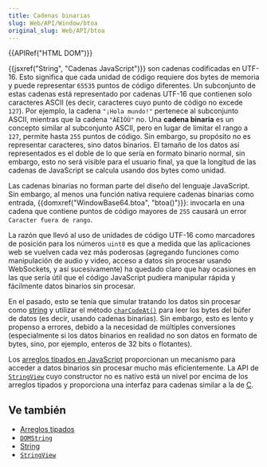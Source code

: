 ```yaml
---
title: Cadenas binarias
slug: Web/API/Window/btoa
original_slug: Web/API/btoa
---
```


{{APIRef("HTML DOM")}}

{{jsxref("String", "Cadenas JavaScript")}} son cadenas codificadas en UTF-16. Esto significa que cada unidad de código requiere dos bytes de memoria y puede representar `65535` puntos de código diferentes. Un subconjunto de estas cadenas está representado por cadenas UTF-16 que contienen solo caracteres ASCII (es decir, caracteres cuyo punto de código no excede `127`). Por ejemplo, la cadena `"¡Hola mundo!"` pertenece al subconjunto ASCII, mientras que la cadena `"ÀÈÌÒÙ"` no. Una **cadena binaria** es un concepto similar al subconjunto ASCII, pero en lugar de limitar el rango a `127`, permite hasta `255` puntos de código. Sin embargo, su propósito no es representar caracteres, sino datos binarios. El tamaño de los datos así representados es el doble de lo que sería en formato binario normal, sin embargo, esto no será visible para el usuario final, ya que la longitud de las cadenas de JavaScript se calcula usando dos bytes como unidad.

Las cadenas binarias no forman parte del diseño del lenguaje JavaScript. Sin embargo, al menos una función nativa requiere cadenas binarias como entrada, {{domxref("WindowBase64.btoa", "btoa()")}}: invocarla en una cadena que contiene puntos de código mayores de `255` causará un error `Caracter fuera de rango`.

La razón que llevó al uso de unidades de código UTF-16 como marcadores de posición para los números `uint8` es que a medida que las aplicaciones web se vuelven cada vez más poderosas (agregando funciones como manipulación de audio y video, acceso a datos sin procesar usando WebSockets, y así sucesivamente) ha quedado claro que hay ocasiones en las que sería útil que el código JavaScript pudiera manipular rápida y fácilmente datos binarios sin procesar.

En el pasado, esto se tenía que simular tratando los datos sin procesar como [string](/es/docs/Web/JavaScript/Reference/Global_Objects/String) y utilizar el método [`charCodeAt()`](/es/docs/Web/JavaScript/Reference/Global_Objects/String/charCodeAt) para leer los bytes del búfer de datos (es decir, usando cadenas binarias). Sin embargo, esto es lento y propenso a errores, debido a la necesidad de múltiples conversiones (especialmente si los datos binarios en realidad no son datos en formato de bytes, sino, por ejemplo, enteros de 32 bits o flotantes).

Los [arreglos tipados en JavaScript](/es/docs/Web/JavaScript/Guide/Typed_arrays) proporcionan un mecanismo para acceder a datos binarios sin procesar mucho más eficientemente. La API de [`StringView`](/es/docs/Web/JavaScript/Typed_arrays/StringView) cuyo constructor no es nativo está un nivel por encima de los arreglos tipados y proporciona una interfaz para cadenas similar a la de [C](<http://en.wikipedia.org/wiki/C_(lenguaje_de_programación)>).

## Ve también

- [Arreglos tipados](/es/docs/Web/JavaScript/Guide/Typed_arrays)
- [`DOMString`](/es/docs/conflicting/Web/JavaScript/Reference/Global_Objects/String)
- [String](/es/docs/Web/JavaScript/Reference/Global_Objects/String)
- [`StringView`](/es/docs/Web/JavaScript/Typed_arrays/StringView)
